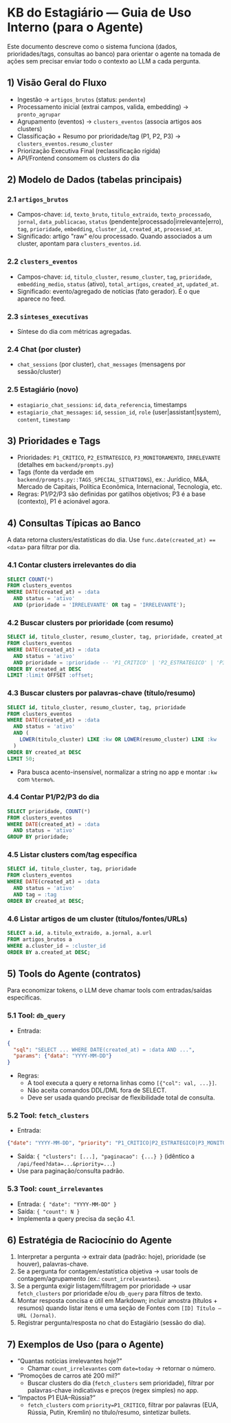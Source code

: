 # KB do Estagiário — Guia de Uso Interno (para o Agente)

Este documento descreve como o sistema funciona (dados, prioridades/tags, consultas ao banco) para orientar o agente na tomada de ações sem precisar enviar todo o contexto ao LLM a cada pergunta.

## 1) Visão Geral do Fluxo
- Ingestão → `artigos_brutos` (status: `pendente`)
- Processamento inicial (extrai campos, valida, embedding) → `pronto_agrupar`
- Agrupamento (eventos) → `clusters_eventos` (associa artigos aos clusters)
- Classificação + Resumo por prioridade/tag (P1, P2, P3) → `clusters_eventos.resumo_cluster`
- Priorização Executiva Final (reclassificação rígida)
- API/Frontend consomem os clusters do dia

## 2) Modelo de Dados (tabelas principais)
### 2.1 `artigos_brutos`
- Campos-chave: `id`, `texto_bruto`, `titulo_extraido`, `texto_processado`, `jornal`, `data_publicacao`, `status` (pendente|processado|irrelevante|erro), `tag`, `prioridade`, `embedding`, `cluster_id`, `created_at`, `processed_at`.
- Significado: artigo "raw" e/ou processado. Quando associados a um cluster, apontam para `clusters_eventos.id`.

### 2.2 `clusters_eventos`
- Campos-chave: `id`, `titulo_cluster`, `resumo_cluster`, `tag`, `prioridade`, `embedding_medio`, `status` (ativo), `total_artigos`, `created_at`, `updated_at`.
- Significado: evento/agregado de notícias (fato gerador). É o que aparece no feed.

### 2.3 `sinteses_executivas`
- Síntese do dia com métricas agregadas.

### 2.4 Chat (por cluster)
- `chat_sessions` (por cluster), `chat_messages` (mensagens por sessão/cluster)

### 2.5 Estagiário (novo)
- `estagiario_chat_sessions`: `id`, `data_referencia`, timestamps
- `estagiario_chat_messages`: `id`, `session_id`, `role` (user|assistant|system), `content`, `timestamp`

## 3) Prioridades e Tags
- Prioridades: `P1_CRITICO`, `P2_ESTRATEGICO`, `P3_MONITORAMENTO`, `IRRELEVANTE` (detalhes em `backend/prompts.py`)
- Tags (fonte da verdade em `backend/prompts.py::TAGS_SPECIAL_SITUATIONS`), ex.: Jurídico, M&A, Mercado de Capitais, Política Econômica, Internacional, Tecnologia, etc.
- Regras: P1/P2/P3 são definidas por gatilhos objetivos; P3 é a base (contexto), P1 é acionável agora.

## 4) Consultas Típicas ao Banco
A data retorna clusters/estatísticas do dia. Use `func.date(created_at) == <data>` para filtrar por dia.

### 4.1 Contar clusters irrelevantes do dia
```sql
SELECT COUNT(*)
FROM clusters_eventos
WHERE DATE(created_at) = :data
  AND status = 'ativo'
  AND (prioridade = 'IRRELEVANTE' OR tag = 'IRRELEVANTE');
```

### 4.2 Buscar clusters por prioridade (com resumo)
```sql
SELECT id, titulo_cluster, resumo_cluster, tag, prioridade, created_at
FROM clusters_eventos
WHERE DATE(created_at) = :data
  AND status = 'ativo'
  AND prioridade = :prioridade -- 'P1_CRITICO' | 'P2_ESTRATEGICO' | 'P3_MONITORAMENTO'
ORDER BY created_at DESC
LIMIT :limit OFFSET :offset;
```

### 4.3 Buscar clusters por palavras-chave (título/resumo)
```sql
SELECT id, titulo_cluster, resumo_cluster, tag, prioridade
FROM clusters_eventos
WHERE DATE(created_at) = :data
  AND status = 'ativo'
  AND (
    LOWER(titulo_cluster) LIKE :kw OR LOWER(resumo_cluster) LIKE :kw
  )
ORDER BY created_at DESC
LIMIT 50;
```
- Para busca acento-insensível, normalizar a string no app e montar `:kw` com `%termo%`.

### 4.4 Contar P1/P2/P3 do dia
```sql
SELECT prioridade, COUNT(*)
FROM clusters_eventos
WHERE DATE(created_at) = :data
  AND status = 'ativo'
GROUP BY prioridade;
```

### 4.5 Listar clusters com/tag específica
```sql
SELECT id, titulo_cluster, tag, prioridade
FROM clusters_eventos
WHERE DATE(created_at) = :data
  AND status = 'ativo'
  AND tag = :tag
ORDER BY created_at DESC;
```

### 4.6 Listar artigos de um cluster (títulos/fontes/URLs)
```sql
SELECT a.id, a.titulo_extraido, a.jornal, a.url
FROM artigos_brutos a
WHERE a.cluster_id = :cluster_id
ORDER BY a.created_at DESC;
```

## 5) Tools do Agente (contratos)
Para economizar tokens, o LLM deve chamar tools com entradas/saídas específicas.

### 5.1 Tool: `db_query`
- Entrada:
```json
{
  "sql": "SELECT ... WHERE DATE(created_at) = :data AND ...",
  "params": {"data": "YYYY-MM-DD"}
}
```
- Regras:
  - A tool executa a query e retorna linhas como `[{"col": val, ...}]`.
  - Não aceita comandos DDL/DML fora de SELECT.
  - Deve ser usada quando precisar de flexibilidade total de consulta.

### 5.2 Tool: `fetch_clusters`
- Entrada:
```json
{"date": "YYYY-MM-DD", "priority": "P1_CRITICO|P2_ESTRATEGICO|P3_MONITORAMENTO|null", "page": 1, "page_size": 50}
```
- Saída: `{ "clusters": [...], "paginacao": {...} }` (idêntico a `/api/feed?data=...&priority=...`)
- Use para paginação/consulta padrão.

### 5.3 Tool: `count_irrelevantes`
- Entrada: `{ "date": "YYYY-MM-DD" }`
- Saída: `{ "count": N }`
- Implementa a query precisa da seção 4.1.

## 6) Estratégia de Raciocínio do Agente
1. Interpretar a pergunta → extrair data (padrão: hoje), prioridade (se houver), palavras-chave.
2. Se a pergunta for contagem/estatística objetiva → usar tools de contagem/agrupamento (ex.: `count_irrelevantes`).
3. Se a pergunta exigir listagem/filtragem por prioridade → usar `fetch_clusters` por prioridade e/ou `db_query` para filtros de texto.
4. Montar resposta concisa e útil em Markdown; incluir amostra (títulos + resumos) quando listar itens e uma seção de Fontes com `[ID] Título — URL (Jornal)`.
5. Registrar pergunta/resposta no chat do Estagiário (sessão do dia).

## 7) Exemplos de Uso (para o Agente)
- “Quantas notícias irrelevantes hoje?”
  - Chamar `count_irrelevantes` com `date=today` → retornar o número.
- “Promoções de carros até 200 mil?”
  - Buscar clusters do dia (`fetch_clusters` sem prioridade), filtrar por palavras-chave indicativas e preços (regex simples) no app.
- “Impactos P1 EUA–Rússia?”
  - `fetch_clusters` com `priority=P1_CRITICO`, filtrar por palavras (EUA, Rússia, Putin, Kremlin) no título/resumo, sintetizar bullets.
